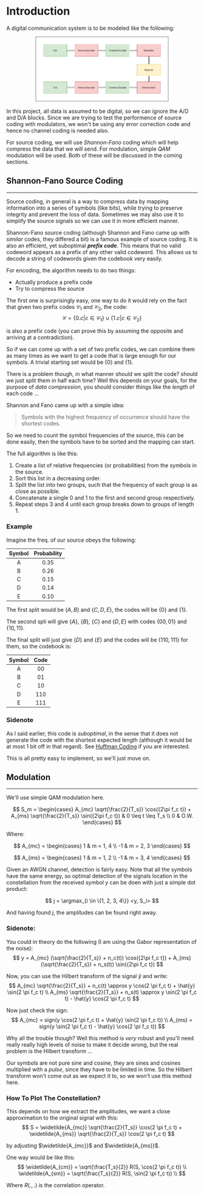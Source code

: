 # Introduction

A digital communication system is to be modeled like the following:

<p align=center>
    <img src="../resources/blocks.png" width=350>
</p>

In this project, all data is assumed to be digital, so we can ignore the A/D and D/A blocks. Since we are trying to test the performence of source coding with modulators, we won't be using any error correction code and hence no channel coding is needed also.

For source coding, we will use *Shannon-Fano* coding which will help compress the data that we will send. For modulation, simple *QAM* modulation will be used. Both of these will be discussed in the coming sections.

## Shannon-Fano Source Coding
---

Source coding, in general is a way to compress data by mapping information into a series of symbols (like bits), while trying to preserve integrity and prevent the loss of data. Sometimes we may also use it to simplify the source signals so we can use it in  more efficient manner.

Shannon-Fano source coding (although Shannon and Fano came up with *similar* codes, they differed a bit) is a famous example of source coding. It is also an efficient, yet suboptimal ***prefix code***. This means that no valid codeword appears as a prefix of any other valid codeword. This allows us to decode a string of codewords given the codebook very easily.

For encoding, the algorithm needs to do two things:
- Actually produce a prefix code
- Try to compress the source

The first one is surprisingly easy, one way to do it would rely on the fact that given two prefix codes $\mathcal{C}_1$ and $\mathcal{C}_2$, the code:
$$
    \mathcal{C} = \{0.c | c \in \mathcal{C}_1\} \cup \{1.c | c \in \mathcal{C}_2\}
$$

is also a prefix code (you can prove this by assuming the opposite and arriving at a contradiction).

So if we can come up with a set of two prefix codes, we can combine them as many times as we want to get a code that is large enough for our symbols. A trivial starting set would be $\{0\}$ and $\{1\}$. 

There is a problem though, in what manner should we split the code? should we just split them in half each time? Well this depends on your goals, for the purpose of *data compression*, you should consider things like the *length* of each code ...

Shannon and Fano came up with a simple idea:
> Symbols with the highest frequency of occurrence should have the shortest codes.

So we need to count the symbol frequencies of the source, this can be done easily, then the symbols have to be sorted and the mapping can start.

The full algorithm is like this:

1. Create a list of relative frequencies (or probabilities) from the symbols in the source.
2. Sort this list in a decreasing order.
3. Split the list into two groups, such that the frequency of each group is as close as possible.
4. Concatenate a single 0 and 1 to the first and second group respectively.
5. Repeat steps 3 and 4 until each group breaks down to groups of length 1.

### Example
Imagine the freq. of our source obeys the following:

| Symbol | Probability |
|:------:|:-----------:|
| A | 0.35 |
| B | 0.26 |
| C | 0.15 |
| D | 0.14 |
| E | 0.10 |

The first split would be $\{A, B\}$ and $\{C, D, E\}$, the codes will be $\{0\}$ and $\{1\}$.

The second spli will give $\{A\}$, $\{B\}$, $\{C\}$ and $\{D, E\}$ with codes $\{00, 01\}$ and $\{10, 11\}$.

The final split will just give $\{D\}$ and $\{E\}$ and the codes will be $\{110, 111\}$ for them, so the codebook is:

| Symbol | Code |
|:------:|:----:|
| A | 00 |
| B | 01 |
| C | 10 |
| D | 110 |
| E | 111 |

### Sidenote
As I said earlier, this code is *suboptimal*, in the sense that it does not generate the code with the shortest expected length (although it would be at most 1 bit off in that regard). See [Huffman Coding](https://en.wikipedia.org/wiki/Huffman_coding) if you are interested.

This is all pretty easy to implement, so we'll just move on.

## Modulation
---

We'll use simple QAM modulation here.

$$
    S_m = 
    \begin{cases}
        A_{mc} \sqrt{\frac{2}{T_s}} \cos({2\pi f_c t}) + A_{ms} \sqrt{\frac{2}{T_s}} \sin({2\pi f_c t}) & 0 \leq t \leq T_s \\
        0 & O.W.
    \end{cases}
$$

Where:

$$
    A_{mc} = 
    \begin{cases}
        1 & m = 1, 4 \\
        -1 & m = 2, 3
    \end{cases}
$$

$$
    A_{ms} = 
    \begin{cases}
        1 & m = 1, 2 \\
        -1 & m = 3, 4
    \end{cases}
$$

Given an AWGN channel, detection is fairly easy. Note that all the symbols have the same energy, so optimal detection of the signals location in the constellation from the received symbol $y$ can be doen with just a simple dot product:

$$
    j = \argmax_{i \in \{1, 2, 3, 4\}} <y, S_i>
$$

And having found $j$, the amplitudes can be found right away.

### Sidenote:

You could in theory do the following (I am using the Gabor representation of the noise):
$$
    y = A_{mc} (\sqrt{\frac{2}{T_s}} + n_c(t)) \cos({2\pi f_c t}) + A_{ms} (\sqrt{\frac{2}{T_s}} + n_s(t)) \sin({2\pi f_c t})
$$

Now, you can use the Hilbert transform of the signal $\hat{y}$ and write:
$$
    A_{mc} \sqrt{\frac{2}{T_s}} + n_c(t) \approx y \cos(2 \pi f_c t) + \hat{y} \sin(2 \pi f_c t) \\
    A_{ms} \sqrt{\frac{2}{T_s}} + n_s(t) \approx y \sin(2 \pi f_c t) - \hat{y} \cos(2 \pi f_c t)
$$

Now just check the sign:
$$
    A_{mc} = sign(y \cos(2 \pi f_c t) + \hat{y} \sin(2 \pi f_c t)) \\
    A_{ms} = sign(y \sin(2 \pi f_c t) - \hat{y} \cos(2 \pi f_c t))
$$

Why all the trouble though? Well this method is *very* robust and you'll need really really high levels of noise to make it decide wrong, but the real problem is the Hilbert transform ...

Our symbols are not pure sine and cosine, they are sines and cosines multiplied with a *pulse*, since they have to be limited in time. So the Hilbert transform won't come out as we expect it to, so we won't use this method here.

### How To Plot The Constellation?

This depends on how we extract the amplitudes, we want a close approximation to the original signal with this:
$$
    S = \widetilde{A_{mc}} \sqrt{\frac{2}{T_s}} \cos(2 \pi f_c t) + \widetilde{A_{ms}} \sqrt{\frac{2}{T_s}} \cos(2 \pi f_c t)
$$

by adjusting $\widetilde{A_{mc}}$ and $\widetilde{A_{ms}}$.

One way would be like this:
$$
    \widetilde{A_{cm}} = \sqrt{\frac{T_s}{2}} R(S, \cos(2 \pi f_c t)) \\
    \widetilde{A_{sm}} = \sqrt{\frac{T_s}{2}} R(S, \sin(2 \pi f_c t)) \\
$$

Where $R(., .)$ is the correlation operator.